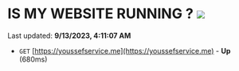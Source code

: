 # IS MY WEBSITE RUNNING ? [![](https://img.shields.io/static/v1?label=Sponsor&message=%E2%9D%A4&logo=GitHub&color=%23fe8e86)](https://github.com/sponsors/<username>)

Last updated: **9/13/2023, 4:11:07 AM**

- `GET` [https://youssefservice.me](https://youssefservice.me) - **Up** (680ms)
